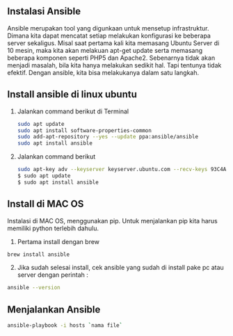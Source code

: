 ## Instalasi Ansible


Ansible merupakan tool yang digunkaan untuk mensetup infrastruktur. Dimana kita dapat mencatat setiap melakukan konfigurasi ke beberapa server sekaligus. Misal saat pertama kali kita memasang Ubuntu Server di 10 mesin, maka kita akan melakuan apt-get update serta memasang beberapa komponen seperti PHP5 dan Apache2. Sebenarnya tidak akan menjadi masalah, bila kita hanya melakukan sedikit hal. Tapi tentunya tidak efektif. Dengan ansible, kita bisa melakukanya dalam satu langkah.

## Install ansible di linux ubuntu

1. Jalankan command berikut di Terminal

    ```sh
    sudo apt update
    sudo apt install software-properties-common
    sudo add-apt-repository --yes --update ppa:ansible/ansible
    sudo apt install ansible
    ```

2. Jalankan command berikut

   ```sh
   sudo apt-key adv --keyserver keyserver.ubuntu.com --recv-keys 93C4A3FD7BB9C367
   $ sudo apt update
   $ sudo apt install ansible
   ```

## Install di MAC OS

Instalasi di MAC OS, menggunakan pip. Untuk menjalankan pip kita harus memiliki python terlebih dahulu.
1. Pertama install dengan brew
  ```sh
  brew install ansible
  ```

2. Jika sudah selesai install, cek ansible yang sudah di install pake pc atau server dengan perintah :
  ```sh
  ansible --version
  ```


## Menjalankan Ansible

  ```sh
  ansible-playbook -i hosts `nama file`
  ```
